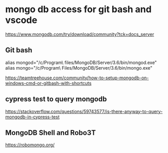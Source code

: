 # mongo db access for git bash and vscode

https://www.mongodb.com/try/download/community?tck=docs_server

## Git bash

alias mongod="/c/Program\ files/MongoDB/Server/3.6/bin/mongod.exe"
alias mongo="/c/Program\ Files/MongoDB/Server/3.6/bin/mongo.exe"

https://teamtreehouse.com/community/how-to-setup-mongodb-on-windows-cmd-or-gitbash-with-shortcuts

## cypress test to query mongodb

https://stackoverflow.com/questions/59743577/is-there-anyway-to-query-mongodb-in-cypress-test

## MongoDB Shell and Robo3T

https://robomongo.org/
